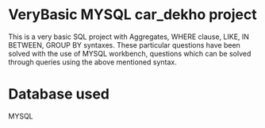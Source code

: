 # VeryBasic MYSQL car_dekho project
This is a very basic SQL project with Aggregates, WHERE clause, LIKE, IN BETWEEN, GROUP BY syntaxes.
These particular questions have been solved with the use of MYSQL workbench, questions which can be solved through queries using the above mentioned syntax.

# Database used 
MYSQL
